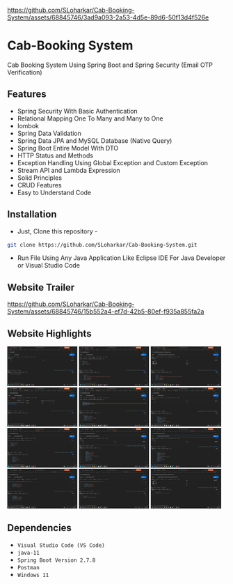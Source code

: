 
https://github.com/SLoharkar/Cab-Booking-System/assets/68845746/3ad9a093-2a53-4d5e-89d6-50f13d4f526e
# Cab-Booking System
Cab Booking System Using Spring Boot and Spring Security (Email OTP Verification)

## Features
- Spring Security With Basic Authentication
- Relational Mapping One To Many and Many to One
- lombok
- Spring Data Validation
- Spring Data JPA and MySQL Database (Native Query)
- Spring Boot Entire Model With DTO
- HTTP Status and Methods
- Exception Handling Using Global Exception and Custom Exception
- Stream API and Lambda Expression
- Solid Principles
- CRUD Features
- Easy to Understand Code
 

## Installation
- Just, Clone this repository - 
````bash 
git clone https://github.com/SLoharkar/Cab-Booking-System.git
````
- Run File Using Any Java Application Like Eclipse IDE For Java Developer or Visual Studio Code


## Website Trailer

https://github.com/SLoharkar/Cab-Booking-System/assets/68845746/15b552a4-ef7d-42b5-80ef-f935a855fa2a


## Website Highlights
<p align="left" width="100%">

<img width="32%" src="ScreenShots/1.png">
  
<img width="32%" src="ScreenShots/2.png">

<img width="32%" src="ScreenShots/3.png">

<img width="32%" src="ScreenShots/4.png">

<img width="32%" src="ScreenShots/5.png">

<img width="32%" src="ScreenShots/6.png">

<img width="32%" src="ScreenShots/7.png">

<img width="32%" src="ScreenShots/8.png">

<img width="32%" src="ScreenShots/9.png">

<img width="32%" src="ScreenShots/10.png">

<img width="32%" src="ScreenShots/11.png">

<img width="32%" src="ScreenShots/12.png">

</p>


## Dependencies
- `Visual Studio Code (VS Code)`
- `java-11`
- `Spring Boot Version 2.7.8`
- `Postman`
- `Windows 11`

